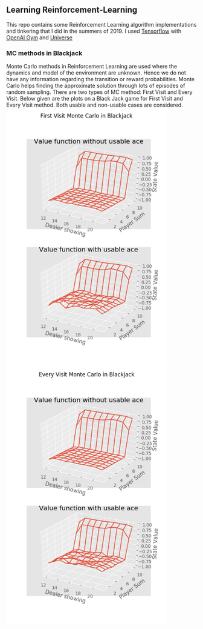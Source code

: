 ## Learning Reinforcement-Learning
This repo contains some Reinforcement Learning algorithm implementations and tinkering that I did in the summers of 2019.
I used [Tensorflow](https://www.tensorflow.org/) with [OpenAI Gym](https://gym.openai.com/) and [Universe](https://github.com/openai/universe)

### MC methods in Blackjack
Monte Carlo methods in Reinforcement Learning are used where the dynamics and model of the environment are unknown. Hence we do not have any information regarding the transition or reward probabilities. Monte Carlo helps finding the approximate solution through lots of episodes of random sampling. There are two types of MC method: First Visit and Every Visit. Below given are the plots on a Black Jack game for First Visit and Every Visit method. Both usable and non-usable cases are considered.
<img src="figures/First_Visit.png" width="425"/> <img src="figures/Every_Visit.png" width="425"/> 

